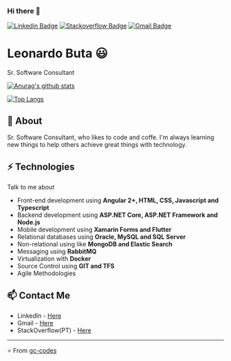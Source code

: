 ### Hi there 👋
[![Linkedin Badge](https://img.shields.io/badge/-leonardo&#8208;buta-blue?style=flat-square&logo=Linkedin&logoColor=white&link=https://www.linkedin.com/in/leonardo-buta/)](https://www.linkedin.com/in/leonardo-buta/)
[![Stackoverflow Badge](https://img.shields.io/badge/-Stackoverflow-4CA143?style=flat-square&logo=Stackoverflow&logoColor=white&link=https://pt.stackoverflow.com/users/131001/leonardo-buta)](https://pt.stackoverflow.com/users/131001/leonardo-buta)
[![Gmail Badge](https://img.shields.io/badge/-leonardo.lbuta@gmail.com-c14438?style=flat-square&logo=Gmail&logoColor=white&link=mailto:leonardo.lbuta@gmail.com)](mailto:leonardo.lbuta@gmail.com)

# Leonardo Buta 😃
Sr. Software Consultant

[![Anurag's github stats](https://github-readme-stats.vercel.app/api?username=leonardo-buta&count_private=true)](https://github.com/anuraghazra/github-readme-stats)

[![Top Langs](https://github-readme-stats.vercel.app/api/top-langs/?username=leonardo-buta)](https://github.com/anuraghazra/github-readme-stats)

## 🧐 About
Sr. Software Consultant, who likes to code and coffe. I'm always learning new things to help others achieve great things with technology.

## ⚡ Technologies
Talk to me about
- Front-end development using **Angular 2+, HTML, CSS, Javascript and Typescript**
- Backend development using **ASP.NET Core, ASP.NET Framework and Node.js**
- Mobile development using **Xamarin Forms and Flutter**
- Relational databases using **Oracle, MySQL and SQL Server**
- Non-relational using like **MongoDB and Elastic Search**
- Messaging using **RabbitMQ**
- Virtualization with **Docker**
- Source Control using **GIT and TFS**
- Agile Methodologies

## 📫 Contact Me
- LinkedIn - [Here](https://www.linkedin.com/in/leonardo-buta/)
- Gmail - [Here](mailto:leonardo.lbuta@gmail.com)
- StackOverflow(PT) - [Here](https://pt.stackoverflow.com/users/131001/leonardo-buta)

---
⭐️ From [gc-codes](https://github.com/gc-codes)
